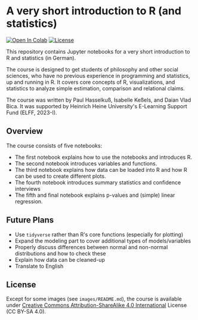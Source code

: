 # A very short introduction to R (and statistics)
[![Open In Colab](https://colab.research.google.com/assets/colab-badge.svg)](https://colab.research.google.com/github/paulHasselkuss/intro-to-r) [![License](https://img.shields.io/github/license/paulHasselkuss/intro-to-r)](LICENSE.txt)

This repository contains Jupyter notebooks for a very short introduction to R and statistics (in German).

The course is designed to get students of philosophy and other social sciences, who have no previous experience in programming and statistics, up and running in R. It covers core concepts of R, visualizations, and statistics to analyze simple estimation, comparison and relational claims.

The course was written by Paul Hasselkuß, Isabelle Keßels, and Daian Vlad Bica. It was supported by Heinrich Heine University's E-Learning Support Fund (ELFF, 2023-I).

## Overview

The course consists of five notebooks:
* The first notebook explains how to use the notebooks and introduces R.
* The second notebook introduces variables and functions.
* The third notebook explains how data can be loaded into R and how R can be used to create different plots.
* The fourth notebook introduces summary statistics and confidence interviews
* The fifth and final notebook explains p-values and (simple) linear regression.

## Future Plans

* Use `tidyverse` rather than R's core functions (especially for plotting)
* Expand the modeling part to cover additional types of models/variables
* Properly discuss differences between normal and non-normal distributions and how to check these
* Explain how data can be cleaned-up
* Translate to English

## License

Except for some images (see `images/README.md`), the course is available under [Creative Commons Attribution-ShareAlike 4.0 International](LICENSE.md) License (CC BY-SA 4.0).
